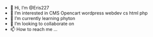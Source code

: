 - 👋 Hi, I’m @Eris227
- 👀 I’m interested in CMS Opencart wordpress webdev cs html php
- 🌱 I’m currently learning phyton
- 💞️ I’m looking to collaborate on 
- 📫 How to reach me ...

<!---
Eris227/Eris227 is a ✨ special ✨ repository because its `README.md` (this file) appears on your GitHub profile.
You can click the Preview link to take a look at your changes.
--->
